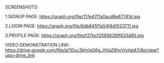 SCREENSHOTS:

1.SIGNUP PAGE: https://graph.org/file/117e47f1a0acd9e87741d.jpg

2.LOGIN PAGE: https://graph.org/file/6db845f1a54f4d1023711.jpg

3.PROFILE PAGE: https://graph.org/file/f27bcf2585626ff833485.jpg


VIDEO DEMONSTRATION LINK: https://drive.google.com/file/d/1Ouc3khrlxG6g_HVaZ8hvVjvilgt47r8e/view?usp=drive_link

